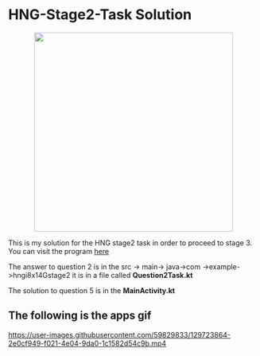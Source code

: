 # HNG-Stage2-Task Solution
<p align="center">
  <img src="https://user-images.githubusercontent.com/59829833/129742995-9a61ae7c-231f-4bf2-853f-4d52ff3c09a0.png" width="400" 
</p>

This is my solution for the HNG stage2 task in order to proceed to stage 3. You can visit the program [here](https://internship.zuri.team/)

The answer to question 2 is in the src -> main-> java->com ->example->hngi8x14Gstage2 
it is in a file called **Question2Task.kt**

The solution to question 5 is in the **MainActivity.kt**

## The following is the apps gif

https://user-images.githubusercontent.com/59829833/129723864-2e0cf949-f021-4e04-9da0-1c1582d54c9b.mp4


  


